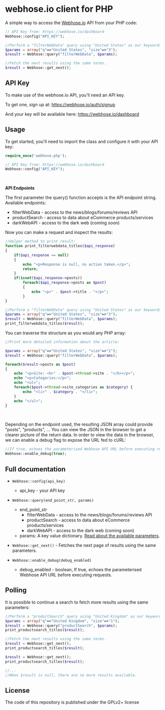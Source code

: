 
webhose.io client for PHP
============================

A simple way to access the [Webhose.io](https://webhose.io) API from your PHP code:

```php
// API Key from: https://webhose.io/dashboard
Webhose::config("API_KEY");

//Perform a "filterWebData" query using "United States" as our keywords.
$params = array("q"=>"United States", "size"=>"3");
$result = Webhose::query("filterWebData", $params);

//Fetch the next results using the same terms.
$result = Webhose::get_next();
```
API Key
-------

To make use of the webhose.io API, you'll need an API key.

To get one, sign up at:
https://webhose.io/auth/signup

And your key will be available here:
https://webhose.io/dashboard


Usage
-----------

To get started, you'll need to import the class and configure it with your API key:

```php
require_once('webhose.php');

// API Key from: https://webhose.io/dashboard
Webhose::config("API_KEY");
```

<br />

**API Endpoints**

The first parameter the query() function accepts is the API endpoint string. Available endpoints:
* filterWebData - access to the news/blogs/forums/reviews API
* productSearch - access to data about eCommerce products/services
* darkWebAPI - access to the dark web (coming soon)

Now you can make a request and inspect the results:

```php
//Helper method to print result:
function print_filterwebdata_titles($api_response)
{
    if($api_response == null)
    {
        echo "<p>Response is null, no action taken.</p>";
        return;
    }
    if(isset($api_response->posts))
        foreach($api_response->posts as $post)
        {
            echo "<p>" . $post->title . "</p>";
        }
}

//Perform a "filterWebData" query using "United States" as our keywords.
$params = array("q"=>"United States", "size"=>"3");
$result = Webhose::query("filterWebData", $params);
print_filterwebdata_titles($result);
```

You can traverse the structure as you would any PHP array:

```php
//Print more detailed information about the article:

$params = array("q"=>"United States", "size"=>"1");
$result = Webhose::query("filterWebData", $params);

foreach($result->posts as $post)
{
    echo "<p>Site: <b>" . $post->thread->site . "</b></p>";
    echo "<p>Categories:</p>";
    echo "<ul>";
    foreach($post->thread->site_categories as $category) {
        echo "<li>" . $category . "</li>";
    }
    echo "</ul>";
}
```

<br />

Depending on the endpoint used, the resulting JSON array could provide "posts", "products", ...
You can view the JSON in the browser to get a clearer picture of the return data.
In order to view the data in the browser, we can enable a debug flag to expose the URL fed to cURL:

```php
//If true, echoes the parameterised Webhose API URL before executing request.
Webhose::enable_debug(true);
```


Full documentation
------------------

* ``Webhose::config(api_key)``

  * api_key - your API key

* ``Webhose::query(end_point_str, params)``

  * end_point_str
    * filterWebData - access to the news/blogs/forums/reviews API
    * productSearch - access to data about eCommerce products/services
    * darkWebAPI - access to the dark web (coming soon)
  * params: A key value dictionary. [Read about the available parameters](https://webhose.io/documentation).

* ``Webhose::get_next()`` - Fetches the next page of results using the same parameters.

* ``Webhose::enable_debug(debug_enabled)``

  * debug_enabled - boolean, If true, echoes the parameterised Webhose API URL before executing requests.


Polling
------------------

It is possible to continue a search to fetch more results using the same parameters:

```php
//Perform a "productSearch" query using "United Kingdom" as our keywords.
$params = array("q"=>"United Kingdom", "size"=>"1");
$result = Webhose::query("productSearch", $params);
print_productsearch_titles($result);

//Fetch the next results using the same terms.
$result = Webhose::get_next();
print_productsearch_titles($result);

$result = Webhose::get_next();
print_productsearch_titles($result);

//...
//When $result is null, there are no more results available.
```

License
------------------
The code of this repository is published under the GPLv2+ license